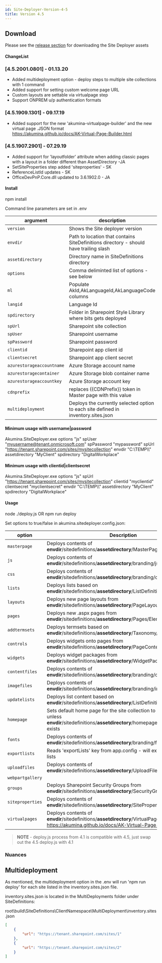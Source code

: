 ```yaml
---
id: Site-Deployer-Version-4-5
title: Version 4.5
---
```


## Download

Please see the [release section](https://github.com/akumina/SiteDeployer/releases) for downloading the Site Deployer assets


#### ChangeList

### [4.5.2001.0801] - 01.13.20
- Added multideployment option - deploy steps to multiple site collections with 1 command
- Added support for setting custom welcome page URL
- Custom layouts are settable via virtualpage step
- Support ONPREM u/p authentication formats

### [4.5.1909.1301] - 09.17.19
- Added support for the new 'akumina-virtualpage-builder' and the new virtual page .JSON format  
https://akumina.github.io/docs/AK-Virtual-Page-Builder.html 

### [4.5.1907.2901] - 07.29.19
- Added support for 'layoutfolder' attribute when adding classic pages with a layout in a folder different than AssetDirectory -JA
- SetSiteProperties step added 'siteproperties' - SK
- ReferenceListId updates - SK
- OfficeDevPnP.Core.dll updated to 3.6.1902.0 - JA
 


#### Install  

npm install  

Command line parameters are set in .env

| argument | description | example
| ------- | ----------- | ------- |
| `version` | Shows the Site deployer version | |
| `envdir` | Path to location that contains SiteDefinitions directory - should have trailing slash | C:\TEMP\\ |
| `assetdirectory` | Directory name in SiteDefinitions directory | MyClient (Looks in **envdir**\SiteDefinitions\MyClient) |
| `options` | Comma deliminted list of options - see below | js,widgets |
| `ml` | Populate AkId,AkLanguageId,AkLanguageCode columns | true or false |
| `langid` | Language Id | 1033 |
| `spdirectory` | Folder in Sharepoint Style Library where bits gets deployed | DigitalWorkplace |
| `spUrl` | Sharepoint site collection | https://tenant.sharepoint.com/sites/mysitecollection |
| `spUser` | Sharepoint username | myusername@tenant.onmicrosoft.com |
| `spPassword` | Sharepoint password | 12345 |
| `clientid` | Sharepoint app client id | guid |
| `clientsecret` | Sharepoint app client secret |  | 
| `azurestorageaccountname ` | Azure Storage account name  |  | 
| `azurestoragecontainer` | Azure Storage blob container name  |  | 
| `azurestorageaccountkey` | Azure Storage account key  |  | 
| `cdnprefix ` | replaces {{CDNPrefix}} token in Master page with this value  |  | 
| `multideployment` | Deploys the currently selected option to each site defined in inventory.sites.json | |

#### Minimum usage with username|password

Akumina.SiteDeployer.exe options "js" spUser "myusername@tenant.onmicrosoft.com" spPassword "mypassword" spUrl "https://tenant.sharepoint.com/sites/mysitecollection" envdir "C:\TEMP\\\\" assetdirectory "MyClient" spdirectory "DigitalWorkplace"

#### Minimum usage with clientid|clientsecret
Akumina.SiteDeployer.exe options "js" spUrl "https://tenant.sharepoint.com/sites/mysitecollection" clientid "myclientid" clientsecret "myclientsecret" envdir "C:\TEMP\\\\" assetdirectory "MyClient" spdirectory "DigitalWorkplace"

#### <a id="usage"></a>Usage
node ./deploy.js OR npm run deploy

Set options to true/false in akumina.sitedeployer.config.json:

| option | Description |
| ------- | ----------- |
| `masterpage` | Deploys contents of **envdir**/sitedefinitions/**assetdirectory**/MasterPages (classic sites) |
| `js` | Deploys contents of **envdir**/sitedefinitions/**assetdirectory**/branding/js |
| `css` | Deploys contents of **envdir**/sitedefinitions/**assetdirectory**/branding/css |
| `lists` | Deploys lists based on **envdir**/sitedefinitions/**assetdirectory**/ListDefinitions/Lists.xml |
| `layouts` | Deploys new page layouts from **envdir**/sitedefinitions/**assetdirectory**/PageLayouts/Elements.xml |
| `pages` | Deploys new .aspx pages from **envdir**/sitedefinitions/**assetdirectory**/Pages/Elements.xml |
| `addtermsets` | Deploys termsets based on **envdir**/sitedefinitions/**assetdirectory**/Taxonomy/terms.xml  |
| `controls` | Deploys widgets onto pages from **envdir**/sitedefinitions/**assetdirectory**/PageContent/pages.xml  |
| `widgets` | Deploys widget packages from **envdir**/sitedefinitions/**assetdirectory**/WidgetPackages/*.zip  |
| `contentfiles` | Deploys contents of **envdir**/sitedefinitions/**assetdirectory**/branding/content |
| `imagefiles` | Deploys contents of **envdir**/sitedefinitions/**assetdirectory**/branding/img|images  |
| `updatelists` |  Deploys list content based on **envdir**/sitedefinitions/**assetdirectory**/ListDefinitions/Update.xml |
| `homepage` | Sets default home page for the site collection to Pages/home.aspx unless **envdir**/sitedefinitions/**assetdirectory**/homepage/Elements.json exists |
| `fonts` | Deploys contents of **envdir**/sitedefinitions/**assetdirectory**/branding/fonts |
| `exportlists` | Reads 'exportLists' key from app.config - will export configured lists  |
| `uploadfiles` | Deploys contents of **envdir**/sitedefinitions/**assetdirectory**/UploadFiles |
| `webpartgallery` |  |
| `groups` | Deploys Sharepoint Security Groups from **envdir**/sitedefinitions/**assetdirectory**/SecurityGroups/groups.xml |
| `siteproperties` | Deploys contents of **envdir**/sitedefinitions/**assetdirectory**/SiteProperties/properties.xml |
| `virtualpages` | Deploys contents of **envdir**/sitedefinitions/**assetdirectory**/VirtualPages - see https://akumina.github.io/docs/AK-Virtual-Page-Builder.html  |


>**NOTE** - deploy.js process from 4.1 is compatible with 4.5, just swap out the 4.5 deploy.js with 4.1


### Nuances

## Multideployment

As mentioned, the multideployment option in the .env will run 'npm run deploy' for each site listed in the inventory.sites.json file.

inventory.sites.json is located in the MultiDeployments folder under SiteDefinitions: 

root\build\SiteDefinitions\ClientNamespace\MultiDeployment\inventory.sites.json
```json
[
    {
        "url": "https://tenant.sharepoint.com/sites/1"
    },
    {
        "url": "https://tenant.sharepoint.com/sites/2"
    }
]
```
